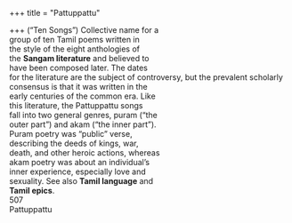+++
title = "Pattuppattu"

+++
(“Ten Songs”) Collective name for a  
group of ten Tamil poems written in  
the style of the eight anthologies of  
the **Sangam literature** and believed to  
have been composed later. The dates  
for the literature are the subject of controversy, but the prevalent scholarly  
consensus is that it was written in the  
early centuries of the common era. Like  
this literature, the Pattuppattu songs  
fall into two general genres, puram (“the  
outer part”) and akam (“the inner part”).  
Puram poetry was “public” verse,  
describing the deeds of kings, war,  
death, and other heroic actions, whereas  
akam poetry was about an individual’s  
inner experience, especially love and  
sexuality. See also **Tamil language** and  
**Tamil epics**.  
507  
Pattuppattu